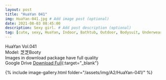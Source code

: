 ```yaml
---
layout: post
title: "HuaYan 041"
img: HuaYan-041.jpg # Add image post (optional)
date: 2021-08-03 08:45:00
description: Sexy girl. # Add post description (optional)
tag: [cute, sexy, HuaYan, Indoor, Bathtub, Outdoor, Bodysuit, Underwear, Cosplay, Big Tits, Tattoo]
---
```

HuaYan Vol.041  
Model: 芝芝Booty   
Images in download package have full quality                    
Google Drive [Download Full](http://gestyy.com/eoFCP6){:target="_blank"}

{% include image-gallery.html folder="/assets/img/A2/HuaYan-041/" %}

